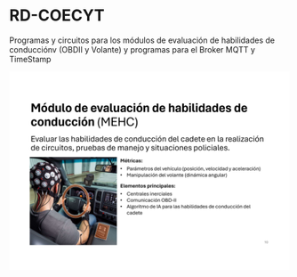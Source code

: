# RD-COECYT
Programas y circuitos para los módulos de evaluación de habilidades de conducciónv (OBDII y Volante) y programas para el Broker MQTT y TimeStamp

![MEHC](https://github.com/Frunk98/RD-COECYT/blob/main/Imagenes/MEHC.jpg)
